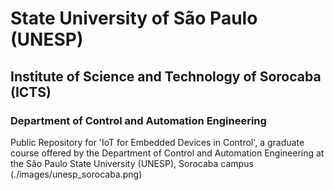 # State University of São Paulo (UNESP)
## Institute of Science and Technology of Sorocaba (ICTS)
### Department of Control and Automation Engineering
Public Repository for 'IoT for Embedded Devices in Control', a graduate course offered by the Department of Control and Automation Engineering at the São Paulo State University (UNESP), Sorocaba campus
(./images/unesp_sorocaba.png)

